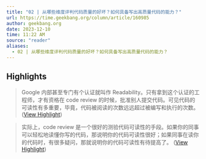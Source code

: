 ```yaml
---
title: "02 | 从哪些维度评判代码质量的好坏？如何具备写出高质量代码的能力？"
url: https://time.geekbang.org/column/article/160985
author: geekbang.org
date: 2023-12-10
time: 11:22 AM
source: "reader"
aliases:
  - 02 | 从哪些维度评判代码质量的好坏？如何具备写出高质量代码的能力？
---
```

## Highlights
> Google 内部甚至专门有个认证就叫作 Readability。只有拿到这个认证的工程师，才有资格在 code review 的时候，批准别人提交代码。可见代码的可读性有多重要，毕竟，代码被阅读的次数远远超过被编写和执行的次数。 ([View Highlight](https://read.readwise.io/read/01hc8ggmgwbbjdgghcseqcq59a))

> 实际上，code review 是一个很好的测验代码可读性的手段。如果你的同事可以轻松地读懂你写的代码，那说明你的代码可读性很好；如果同事在读你的代码时，有很多疑问，那就说明你的代码可读性有待提高了。 ([View Highlight](https://read.readwise.io/read/01hc8gh8zfkm9mbqq12qtadjwh))

